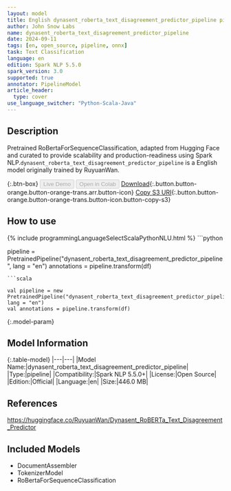 ```yaml
---
layout: model
title: English dynasent_roberta_text_disagreement_predictor_pipeline pipeline RoBertaForSequenceClassification from RuyuanWan
author: John Snow Labs
name: dynasent_roberta_text_disagreement_predictor_pipeline
date: 2024-09-11
tags: [en, open_source, pipeline, onnx]
task: Text Classification
language: en
edition: Spark NLP 5.5.0
spark_version: 3.0
supported: true
annotator: PipelineModel
article_header:
  type: cover
use_language_switcher: "Python-Scala-Java"
---
```


## Description

Pretrained RoBertaForSequenceClassification, adapted from Hugging Face and curated to provide scalability and production-readiness using Spark NLP.`dynasent_roberta_text_disagreement_predictor_pipeline` is a English model originally trained by RuyuanWan.

{:.btn-box}
<button class="button button-orange" disabled>Live Demo</button>
<button class="button button-orange" disabled>Open in Colab</button>
[Download](https://s3.amazonaws.com/auxdata.johnsnowlabs.com/public/models/dynasent_roberta_text_disagreement_predictor_pipeline_en_5.5.0_3.0_1726095837080.zip){:.button.button-orange.button-orange-trans.arr.button-icon}
[Copy S3 URI](s3://auxdata.johnsnowlabs.com/public/models/dynasent_roberta_text_disagreement_predictor_pipeline_en_5.5.0_3.0_1726095837080.zip){:.button.button-orange.button-orange-trans.button-icon.button-copy-s3}

## How to use



<div class="tabs-box" markdown="1">
{% include programmingLanguageSelectScalaPythonNLU.html %}
```python

pipeline = PretrainedPipeline("dynasent_roberta_text_disagreement_predictor_pipeline", lang = "en")
annotations =  pipeline.transform(df)   

```
```scala

val pipeline = new PretrainedPipeline("dynasent_roberta_text_disagreement_predictor_pipeline", lang = "en")
val annotations = pipeline.transform(df)

```
</div>

{:.model-param}
## Model Information

{:.table-model}
|---|---|
|Model Name:|dynasent_roberta_text_disagreement_predictor_pipeline|
|Type:|pipeline|
|Compatibility:|Spark NLP 5.5.0+|
|License:|Open Source|
|Edition:|Official|
|Language:|en|
|Size:|446.0 MB|

## References

https://huggingface.co/RuyuanWan/Dynasent_RoBERTa_Text_Disagreement_Predictor

## Included Models

- DocumentAssembler
- TokenizerModel
- RoBertaForSequenceClassification